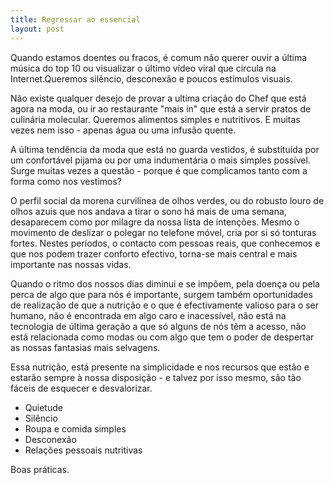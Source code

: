 ```yaml
---
title: Regressar ao essencial
layout: post
---
```

Quando estamos doentes ou fracos, é comum não querer ouvir a última música do top 10 ou visualizar o último vídeo viral que circula na Internet.Queremos silêncio, desconexão e poucos estímulos visuais. 

Não existe qualquer desejo de provar a ultima criação do Chef que está agora na moda, ou ir ao restaurante "mais in" que está a servir pratos de culinária molecular.  Queremos alimentos simples e nutritivos. E muitas vezes nem isso - apenas água ou uma infusão quente.

A última tendência da moda que está no guarda vestidos, é substituída por um confortável pijama ou por uma indumentária o mais simples possível. Surge muitas vezes a questão - porque é que complicamos tanto com a forma como nos vestimos?

O perfil social da morena curvilínea de olhos verdes, ou do robusto louro de olhos azuis que nos andava a tirar o sono há mais de uma semana, desaparecem como por milagre da nossa lista de intenções. Mesmo o movimento de deslizar o polegar no telefone móvel, cria por si só tonturas fortes. Nestes períodos, o contacto com pessoas reais, que conhecemos e que nos podem trazer conforto efectivo, torna-se mais central e mais importante nas nossas vidas.

Quando o ritmo dos nossos dias diminui e se impõem, pela doença ou pela perca de algo que para nós é importante, surgem também oportunidades de realização de que a nutrição e o que é efectivamente valioso para o ser humano, não é encontrada em algo caro e inacessível, não está na tecnologia de última geração a que só alguns de nós têm a acesso, não está relacionada como modas ou com algo que tem o poder de despertar as nossas fantasias mais selvagens. 

Essa nutrição, está presente na simplicidade e nos recursos que estão e estarão sempre à nossa disposição - e talvez por isso mesmo, são tão fáceis de esquecer e desvalorizar. 

+ Quietude
+ Silêncio
+ Roupa e comida simples
+ Desconexão
+ Relações pessoais nutritivas 

Boas práticas.